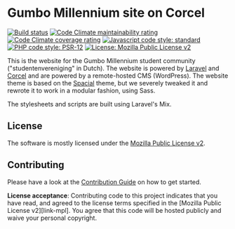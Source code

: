 # Gumbo Millennium site on Corcel

[![Build status][shield-build]][link-build]
[![Code Climate maintainability rating][shield-cc-maintainability]][link-cc-maintainability]
[![Code Climate coverage rating][shield-cc-coverage]][link-cc-coverage]
[![Javascript code style: standard][shield-js]][link-js]
[![PHP code style: PSR-12][shield-php]][link-php]
[![License: Mozilla Public License v2][shield-license]][link-license]

This is the website for the Gumbo Millennium student community
("studentenvereniging" in Dutch). The website is powered by [Laravel][laravel]
and [Corcel][corcel] and are powered by a remote-hosted CMS (WordPress). The
website theme is based on the [Spacial][spacial] theme, but we severely tweaked
it and rewrote it to work in a modular fashion, using Sass.

The stylesheets and scripts are built using Laravel's Mix.

## License

The software is mostly licensed under the [Mozilla Public License v2][link-license].

## Contributing

Please have a look at the [Contribution Guide][contrib] on how to get started.

**License acceptance**: Contributing code to this project indicates that you
have read, and agreed to the license terms specified in the [Mozilla Public
License v2][link-mpl]. You agree that this code will be hosted publicly and
waive your personal copyright.

<!--
    All the links
-->

<!-- Badges -->
[shield-build]: https://img.shields.io/travis/com/gumbo-millennium/website.svg?style=for-the-badge
[shield-cc-maintainability]: https://img.shields.io/codeclimate/maintainability/gumbo-millennium/website.svg?style=for-the-badge
[shield-cc-coverage]: https://img.shields.io/codeclimate/coverage-letter/gumbo-millennium/website.svg?style=for-the-badge
[shield-js]: https://img.shields.io/badge/js%20code%20style-standard-brightgreen.svg?style=for-the-badge
[shield-php]: https://img.shields.io/badge/php%20code%20style-PSR--2-8892be.svg?style=for-the-badge
[shield-license]: https://img.shields.io/github/license/gumbo-millennium/website.svg?style=for-the-badge

[link-build]: https://travis-ci.com/gumbo-millennium/website
[link-cc-maintainability]: https://codeclimate.com/github/gumbo-millennium/website
[link-cc-coverage]: https://codeclimate.com/github/gumbo-millennium/website
[link-js]: https://standardjs.com/
[link-php]: https://www.php-fig.org/psr/psr-2/
[link-license]: LICENSE.md

<!-- Introduction -->
[laravel]: https://laravel.com/
[corcel]: https://github.com/corcel/corcel
[spacial]: https://wrapbootstrap.com/theme/spacial-responsive-bootstrap-4-theme-WB0P249P1

<!-- Contributing -->
[contrib]: ./CONTRIBUTING.md
